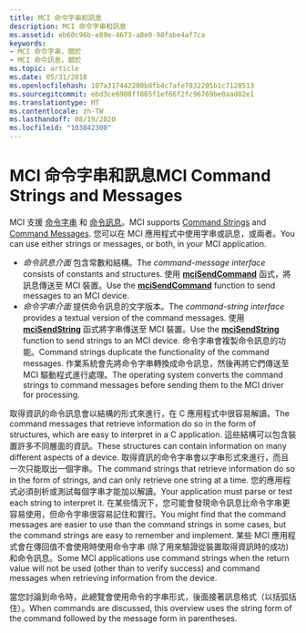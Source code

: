 ```yaml
---
title: MCI 命令字串和訊息
description: MCI 命令字串和訊息
ms.assetid: eb60c96b-e89e-4673-a8e0-98fabe4af7ca
keywords:
- MCI 命令字串，關於
- MCI 命令訊息，關於
ms.topic: article
ms.date: 05/31/2018
ms.openlocfilehash: 107a317442280b8fb4c7afe7832205b1c7128513
ms.sourcegitcommit: ebd3ce6908ff865f1ef66f2fc96769be0aad82e1
ms.translationtype: MT
ms.contentlocale: zh-TW
ms.lasthandoff: 08/19/2020
ms.locfileid: "103842300"
---
```

# <a name="mci-command-strings-and-messages"></a><span data-ttu-id="672cf-105">MCI 命令字串和訊息</span><span class="sxs-lookup"><span data-stu-id="672cf-105">MCI Command Strings and Messages</span></span>

<span data-ttu-id="672cf-106">MCI 支援 [命令字串](command-strings.md) 和 [命令訊息](command-messages.md)。</span><span class="sxs-lookup"><span data-stu-id="672cf-106">MCI supports [Command Strings](command-strings.md) and [Command Messages](command-messages.md).</span></span> <span data-ttu-id="672cf-107">您可以在 MCI 應用程式中使用字串或訊息，或兩者。</span><span class="sxs-lookup"><span data-stu-id="672cf-107">You can use either strings or messages, or both, in your MCI application.</span></span>

-   <span data-ttu-id="672cf-108">*命令訊息介面* 包含常數和結構。</span><span class="sxs-lookup"><span data-stu-id="672cf-108">The *command-message interface* consists of constants and structures.</span></span> <span data-ttu-id="672cf-109">使用 [**mciSendCommand**](/previous-versions//dd757160(v=vs.85)) 函式，將訊息傳送至 MCI 裝置。</span><span class="sxs-lookup"><span data-stu-id="672cf-109">Use the [**mciSendCommand**](/previous-versions//dd757160(v=vs.85)) function to send messages to an MCI device.</span></span>
-   <span data-ttu-id="672cf-110">*命令字串介面* 提供命令訊息的文字版本。</span><span class="sxs-lookup"><span data-stu-id="672cf-110">The *command-string interface* provides a textual version of the command messages.</span></span> <span data-ttu-id="672cf-111">使用 [**mciSendString**](/previous-versions//dd757161(v=vs.85)) 函式將字串傳送至 MCI 裝置。</span><span class="sxs-lookup"><span data-stu-id="672cf-111">Use the [**mciSendString**](/previous-versions//dd757161(v=vs.85)) function to send strings to an MCI device.</span></span> <span data-ttu-id="672cf-112">命令字串會複製命令訊息的功能。</span><span class="sxs-lookup"><span data-stu-id="672cf-112">Command strings duplicate the functionality of the command messages.</span></span> <span data-ttu-id="672cf-113">作業系統會先將命令字串轉換成命令訊息，然後再將它們傳送至 MCI 驅動程式進行處理。</span><span class="sxs-lookup"><span data-stu-id="672cf-113">The operating system converts the command strings to command messages before sending them to the MCI driver for processing.</span></span>

<span data-ttu-id="672cf-114">取得資訊的命令訊息會以結構的形式來進行，在 C 應用程式中很容易解讀。</span><span class="sxs-lookup"><span data-stu-id="672cf-114">The command messages that retrieve information do so in the form of structures, which are easy to interpret in a C application.</span></span> <span data-ttu-id="672cf-115">這些結構可以包含裝置許多不同層面的資訊。</span><span class="sxs-lookup"><span data-stu-id="672cf-115">These structures can contain information on many different aspects of a device.</span></span> <span data-ttu-id="672cf-116">取得資訊的命令字串會以字串形式來進行，而且一次只能取出一個字串。</span><span class="sxs-lookup"><span data-stu-id="672cf-116">The command strings that retrieve information do so in the form of strings, and can only retrieve one string at a time.</span></span> <span data-ttu-id="672cf-117">您的應用程式必須剖析或測試每個字串才能加以解讀。</span><span class="sxs-lookup"><span data-stu-id="672cf-117">Your application must parse or test each string to interpret it.</span></span> <span data-ttu-id="672cf-118">在某些情況下，您可能會發現命令訊息比命令字串更容易使用，但命令字串很容易記住和實行。</span><span class="sxs-lookup"><span data-stu-id="672cf-118">You might find that the command messages are easier to use than the command strings in some cases, but the command strings are easy to remember and implement.</span></span> <span data-ttu-id="672cf-119">某些 MCI 應用程式會在傳回值不會使用時使用命令字串 (除了用來驗證從裝置取得資訊時的成功) 和命令訊息。</span><span class="sxs-lookup"><span data-stu-id="672cf-119">Some MCI applications use command strings when the return value will not be used (other than to verify success) and command messages when retrieving information from the device.</span></span>

<span data-ttu-id="672cf-120">當您討論到命令時，此總覽會使用命令的字串形式，後面接著訊息格式（以括弧括住）。</span><span class="sxs-lookup"><span data-stu-id="672cf-120">When commands are discussed, this overview uses the string form of the command followed by the message form in parentheses.</span></span>

 

 
